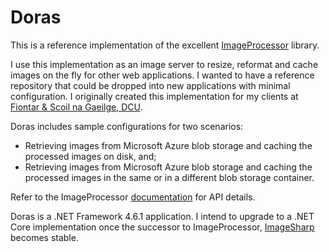 # Doras

This is a reference implementation of the excellent [ImageProcessor](http://imageprocessor.org/) library.

I use this implementation as an image server to resize, reformat and cache images on the fly for other web applications. I wanted to have a reference repository that could be dropped into new applications with minimal configuration. I originally created this implementation for my clients at [Fiontar & Scoil na Gaeilge, DCU](https://www.gaois.ie/).

Doras includes sample configurations for two scenarios:

- Retrieving images from Microsoft Azure blob storage and caching the processed images on disk, and;
- Retrieving images from Microsoft Azure blob storage and caching the processed images in the same or in a different blob storage container.

Refer to the ImageProcessor [documentation](http://imageprocessor.org/imageprocessor-web/) for API details.

Doras is a .NET Framework 4.6.1 application. I intend to upgrade to a .NET Core implementation once the successor to ImageProcessor, [ImageSharp](https://github.com/SixLabors/ImageSharp) becomes stable.
